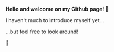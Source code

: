 **Hello and welcome on my Github page! 👋**

I haven't much to introduce myself yet...

...but feel free to look around!




**🦍**
